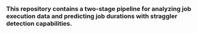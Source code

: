 ### This repository contains a two-stage pipeline for analyzing job execution data and predicting job durations with straggler detection capabilities.
